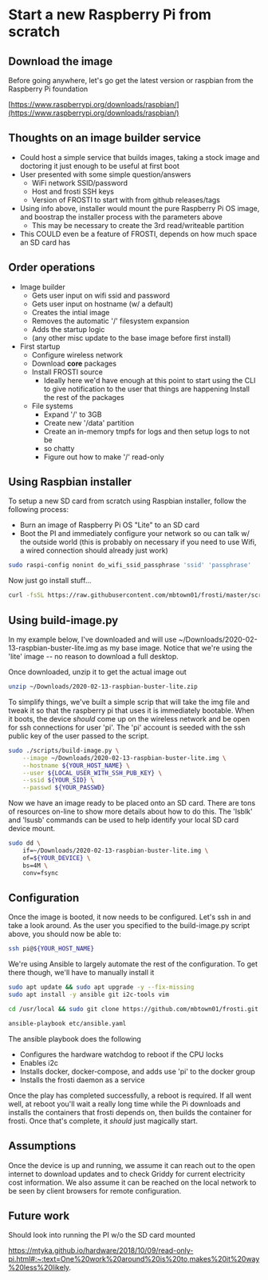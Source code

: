 # Start a new Raspberry Pi from scratch

## Download the image

Before going anywhere, let's go get the latest version or raspbian from
the Raspberry Pi foundation

[https://www.raspberrypi.org/downloads/raspbian/](https://www.raspberrypi.org/downloads/raspbian/)

## Thoughts on an image builder service

- Could host a simple service that builds images, taking a stock image
  and doctoring it just enough to be useful at first boot
- User presented with some simple question/answers
  - WiFi network SSID/password
  - Host and frosti SSH keys
  - Version of FROSTI to start with from github releases/tags
- Using info above, installer would mount the pure Raspberry Pi OS image, and
  boostrap the installer process with the parameters above
  - This may be necessary to create the 3rd read/writeable partition
- This COULD even be a feature of FROSTI, depends on how much space an SD
  card has

## Order operations

- Image builder
  - Gets user input on wifi ssid and password
  - Gets user input on hostname (w/ a default)
  - Creates the intial image
  - Removes the automatic '/' filesystem expansion
  - Adds the startup logic
  - (any other misc update to the base image before first install)
- First startup
  - Configure wireless network
  - Download **core** packages
  - Install FROSTI source
    - Ideally here we'd have enough at this point to start using the CLI to
      give notification to the user that things are happening
      Install the rest of the packages
  - File systems
    - Expand '/' to 3GB
    - Create new '/data' partition
    - Create an in-memory tmpfs for logs and then setup logs to not be
    - so chatty
    - Figure out how to make '/' read-only

## Using Raspbian installer

To setup a new SD card from scratch using Raspbian installer, follow the
following process:

- Burn an image of Raspberry Pi OS "Lite" to an SD card
- Boot the PI and immediately configure your network so ou can talk w/ the
  outside world (this is probably on necessary if you need to use Wifi, a
  wired connection should already just work)

```bash
sudo raspi-config nonint do_wifi_ssid_passphrase 'ssid' 'passphrase'
```

Now just go install stuff...

```bash
curl -fsSL https://raw.githubusercontent.com/mbtown01/frosti/master/scripts/setup.sh | sudo bash -
```

## Using build-image.py

In my example below, I've downloaded and will use
~/Downloads/2020-02-13-raspbian-buster-lite.img as my base image. Notice that
we're using the 'lite' image -- no reason to download a full desktop.

Once downloaded, unzip it to get the actual image out

```bash
unzip ~/Downloads/2020-02-13-raspbian-buster-lite.zip
```

To simplify things, we've built a simple scrip that will take the img file
and tweak it so that the raspberry pi that uses it is immediately bootable.
When it boots, the device _should_ come up on the wireless network and be
open for ssh connections for user 'pi'. The 'pi' account is seeded with the
ssh public key of the user passed to the script.

```bash
sudo ./scripts/build-image.py \
    --image ~/Downloads/2020-02-13-raspbian-buster-lite.img \
    --hostname ${YOUR_HOST_NAME} \
    --user ${LOCAL_USER_WITH_SSH_PUB_KEY} \
    --ssid ${YOUR_SID} \
    --passwd ${YOUR_PASSWD}
```

Now we have an image ready to be placed onto an SD card. There are tons of
resources on-line to show more details about how to do this. The 'lsblk' and
'lsusb' commands can be used to help identify your local SD card device mount.

```bash
sudo dd \
    if=~/Downloads/2020-02-13-raspbian-buster-lite.img \
    of=${YOUR_DEVICE} \
    bs=4M \
    conv=fsync
```

## Configuration

Once the image is booted, it now needs to be configured. Let's ssh in and
take a look around. As the user you specified to the build-image.py script
above, you should now be able to:

```bash
ssh pi@${YOUR_HOST_NAME}
```

We're using Ansible to largely automate the rest of the configuration. To
get there though, we'll have to manually install it

```bash
sudo apt update && sudo apt upgrade -y --fix-missing
sudo apt install -y ansible git i2c-tools vim
```

```bash
cd /usr/local && sudo git clone https://github.com/mbtown01/frosti.git
```

```bash
ansible-playbook etc/ansible.yaml
```

The ansible playbook does the following

- Configures the hardware watchdog to reboot if the CPU locks
- Enables i2c
- Installs docker, docker-compose, and adds use 'pi' to the docker group
- Installs the frosti daemon as a service

Once the play has completed successfully, a reboot is required. If all went
well, at reboot you'll wait a really long time while the Pi downloads and
installs the containers that frosti depends on, then builds the container for
frosti. Once that's complete, it _should_ just magically start.

## Assumptions

Once the device is up and running, we assume it can reach out to the open
internet to download updates and to check Griddy for current electricity
cost information. We also assume it can be reached on the local network
to be seen by client browsers for remote configuration.

## Future work

Should look into running the PI w/o the SD card mounted

https://mtyka.github.io/hardware/2018/10/09/read-only-pi.html#:~:text=One%20work%20around%20is%20to,makes%20it%20way%20less%20likely.
